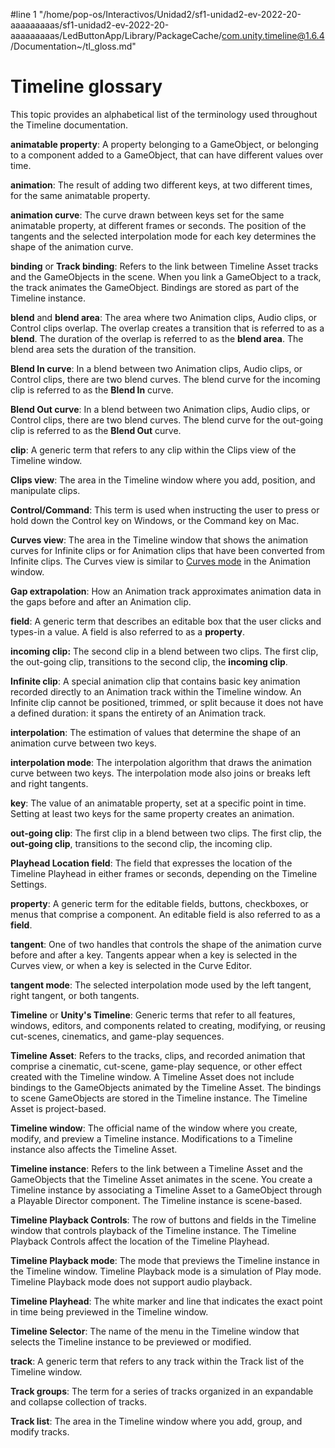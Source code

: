 #line 1 "/home/pop-os/Interactivos/Unidad2/sf1-unidad2-ev-2022-20-aaaaaaaaas/sf1-unidad2-ev-2022-20-aaaaaaaaas/LedButtonApp/Library/PackageCache/com.unity.timeline@1.6.4/Documentation~/tl_gloss.md"
# Timeline glossary

This topic provides an alphabetical list of the terminology used throughout the Timeline documentation.

**animatable property**: A property belonging to a GameObject, or belonging to a component added to a GameObject, that can have different values over time.

**animation**: The result of adding two different keys, at two different times, for the same animatable property.

**animation curve**: The curve drawn between keys set for the same animatable property, at different frames or seconds. The position of the tangents and the selected interpolation mode for each key determines the shape of the animation curve.

**binding** or **Track binding**: Refers to the link between Timeline Asset tracks and the GameObjects in the scene. When you link a GameObject to a track, the track animates the GameObject. Bindings are stored as part of the Timeline instance.

**blend** and **blend area**: The area where two Animation clips, Audio clips, or Control clips overlap. The overlap creates a transition that is referred to as a **blend**. The duration of the overlap is referred to as the **blend area**. The blend area sets the duration of the transition.

**Blend In curve**: In a blend between two Animation clips, Audio clips, or Control clips, there are two blend curves. The blend curve for the incoming clip is referred to as the **Blend In** curve.

**Blend Out curve**: In a blend between two Animation clips, Audio clips, or Control clips, there are two blend curves. The blend curve for the out-going clip is referred to as the **Blend Out** curve.

**clip**: A generic term that refers to any clip within the Clips view of the Timeline window.

**Clips view**: The area in the Timeline window where you add, position, and manipulate clips.

**Control/Command**: This term is used when instructing the user to press or hold down the Control key on Windows, or the Command key on Mac.

**Curves view**: The area in the Timeline window that shows the animation curves for Infinite clips or for Animation clips that have been converted from Infinite clips. The Curves view is similar to [Curves mode](animeditor-AnimationCurves) in the Animation window.

**Gap extrapolation**: How an Animation track approximates animation data in the gaps before and after an Animation clip.

**field**: A generic term that describes an editable box that the user clicks and types-in a value. A field is also referred to as a **property**.

**incoming clip:** The second clip in a blend between two clips. The first clip, the out-going clip, transitions to the second clip, the **incoming clip**.

**Infinite clip**: A special animation clip that contains basic key animation recorded directly to an Animation track within the Timeline window. An Infinite clip cannot be positioned, trimmed, or split because it does not have a defined duration: it spans the entirety of an Animation track.

**interpolation**: The estimation of values that determine the shape of an animation curve between two keys.

**interpolation mode**: The interpolation algorithm that draws the animation curve between two keys. The interpolation mode also joins or breaks left and right tangents.

**key**: The value of an animatable property, set at a specific point in time. Setting at least two keys for the same property creates an animation.

**out-going clip**: The first clip in a blend between two clips. The first clip, the **out-going clip**, transitions to the second clip, the incoming clip.

**Playhead Location field**: The field that expresses the location of the Timeline Playhead in either frames or seconds, depending on the Timeline Settings.

**property**: A generic term for the editable fields, buttons, checkboxes, or menus that comprise a component. An editable field is also referred to as a **field**.

**tangent**: One of two handles that controls the shape of the animation curve before and after a key. Tangents appear when a key is selected in the Curves view, or when a key is selected in the Curve Editor.

**tangent mode**: The selected interpolation mode used by the left tangent, right tangent, or both tangents.

**Timeline** or **Unity's Timeline**: Generic terms that refer to all features, windows, editors, and components related to creating, modifying, or reusing cut-scenes, cinematics, and game-play sequences.

**Timeline Asset**: Refers to the tracks, clips, and recorded animation that comprise a cinematic, cut-scene, game-play sequence, or other effect created with the Timeline window. A Timeline Asset does not include bindings to the GameObjects animated by the Timeline Asset. The bindings to scene GameObjects are stored in the Timeline instance. The Timeline Asset is project-based.

**Timeline window**: The official name of the window where you create, modify, and preview a Timeline instance. Modifications to a Timeline instance also affects the Timeline Asset.

**Timeline instance**: Refers to the link between a Timeline Asset and the GameObjects that the Timeline Asset animates in the scene. You create a Timeline instance by associating a Timeline Asset to a GameObject through a Playable Director component. The Timeline instance is scene-based.

**Timeline Playback Controls**: The row of buttons and fields in the Timeline window that controls playback of the Timeline instance. The Timeline Playback Controls affect the location of the Timeline Playhead.

**Timeline Playback mode**: The mode that previews the Timeline instance in the Timeline window. Timeline Playback mode is a simulation of Play mode. Timeline Playback mode does not support audio playback.

**Timeline Playhead**: The white marker and line that indicates the exact point in time being previewed in the Timeline window.

**Timeline Selector**: The name of the menu in the Timeline window that selects the Timeline instance to be previewed or modified.

**track**: A generic term that refers to any track within the Track list of the Timeline window.

**Track groups**: The term for a series of tracks organized in an expandable and collapse collection of tracks.

**Track list**: The area in the Timeline window where you add, group, and modify tracks.
